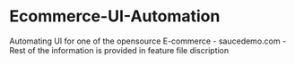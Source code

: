 # Ecommerce-UI-Automation
Automating UI for one of the opensource E-commerce - saucedemo.com - Rest of the information is provided in feature file discription
